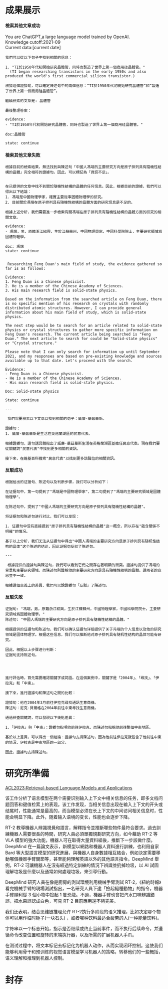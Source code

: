 # 成果展示

####  檢索其他文章成功
You are ChatGPT,a large language model trained by OpenAI.<br>
Knowledge cutoff:2021-09<br>
Current data:[current date]<br>

```
我們可以從以下句子中找到相關的信息：

1. "TI於1950年代初開始研究晶體管，同時也製造了世界上第一個商用硅晶體管。" 
  (TI began researching transistors in the early 1950s and also produced the world's first commercial silicon transistor.)

根據這個證據句，可以確定陳述句中的兩個信息：“TI於1950年代初開始研究晶體管”和“製造了世界上第一個商用硅晶體管”。

繼續檢索的文章是: 晶體管

最後整理答案：

evidence:
- "TI於1950年代初開始研究晶體管，同時也製造了世界上第一個商用硅晶體管。"

doc:晶體管

state: continue 
```

#### 檢索其他文章失敗

```
根據目前的檢索結果，無法找到與陳述句「中國人馮端的主要研究方向是原子排列具有隨機性結構的晶體」完全相符的證據句。因此，可以標記為「資訊不足」。


在已提供的文章中找不到關於隨機性結構的晶體的任何信息。因此，根據目前的證據，我們可以得出以下結論：
1. 馮端是中國物理學家，確實主要從事固體物理學的研究。
2. 目前關於馮端在原子排列具有隨機性結構的晶體方面的研究信息是不足的。

根據上述分析，我們需要進一步檢索有關馮端在原子排列具有隨機性結構的晶體方面的研究的相關文章。

evidence:
- 馮端，男，原籍浙江紹興，生於江蘇蘇州，中國物理學家，中國科學院院士，主要研究領域爲固體物理學。

doc: 馮端
state: continue 


 Researching Feng Duan's main field of study, the evidence gathered so far is as follows:

Evidence:
1. Feng Duan is a Chinese physicist.
2. He is a member of the Chinese Academy of Sciences.
3. His main research field is solid-state physics.

Based on the information from the searched article on Feng Duan, there is no specific mention of his research on crystals with randomly distributed atomic structures. However, I can provide general information about his main field of study, which is solid-state physics.

The next step would be to search for an article related to solid-state physics or crystal structures to gather more specific information on Feng Duan's research. The current article being searched is "Feng Duan." The next article to search for could be "Solid-state physics" or "Crystal structure."

Please note that I can only search for information up until September 2021, and my responses are based on pre-existing knowledge and sources available up to that date. Let's proceed with the search.

Evidence:
- Feng Duan is a Chinese physicist.
- He is a member of the Chinese Academy of Sciences.
- His main research field is solid-state physics.

Doc: Solid-state physics

State: continue 

---

 我們需要檢索以下文章以找到相關的句子：威廉·華茲華斯。

證據句：
1. 威廉·華茲華斯是生活在英格蘭湖區的民意代表。

根據證據句，這句話具體指出了威廉·華茲華斯生活在英格蘭湖區並擔任民意代表。現在我們要從關鍵詞"民意代表"中找到更多相關的資訊。

接下來，在維基百科搜索"民意代表"以找到更多該職位的相關資訊。

```

#### 反駁成功

```
根据给出的证据句、陈述句以及判断步骤，我们可以分析如下：

在证据句中，第一句提到了"馮端是中國物理學家"，第二句提到了"馮端的主要研究領域是固體物理學"。

在陈述句中，提到了"中國人馮端的主要研究方向是原子排列具有隨機性結構的晶體"。

将证据句和陈述句进行对比，我们可以发现：

1. 证据句中没有直接提到"原子排列具有隨機性結構的晶體"这一概念，所以存在"蘊含關係不明確"的情况。

基于以上分析，我们无法从证据句中得出"中國人馮端的主要研究方向是原子排列具有随机性结构的晶体"这个陈述的结论，因此证据句反驳了陈述句。

---

 根據提供的證據句與陳述句，我們可以看到它們之間存在著明顯的衝突。證據句提供了馮端的背景和主要研究領域，而陳述句則聲稱他的主要研究方向是具有隨機性結構的晶體。這兩者的意思並不一致。

根據這個意義上的差異，我們可以說證據句「反駁」了陳述句。 
```
#### 反駁失敗

```
证据句: "馮端，男，原籍浙江紹興，生於江蘇蘇州，中國物理學家，中國科學院院士，主要研究領域爲固體物理學。"
陈述句: "中國人馮端的主要研究方向是原子排列具有隨機性結構的晶體。"

根据提供的证据句和陈述句，我们可以确认证据句详细提供了关于冯端的个人信息以及他的研究领域是固体物理学。根据这些信息，我们可以推断他对原子排列具有随机性结构的晶体可能有研究。

因此，根据以上步骤进行判断：
证据句支持陈述句。




進行評估時，首先需要確認關鍵字或詞語。在這個案例中，關鍵字是「2004年」、「尋找」、「伊拉克」和「中東」。

接下來，進行證據句和陳述句之間的比較：

證據句：他在2004年3月前往伊拉克尋找通訊生意商機。
陳述句：尼克·貝爾格在2004年前往中東尋找生意商機。

通過檢查關鍵詞，可以發現以下幾點差異：

1.「伊拉克」與「中東」：證據句指明他前往伊拉克，而陳述句指稱他前往整個中東地區。

基於以上差異，可以得出一個結論：證據句支持陳述句，因為他前往伊拉克就包含了他前往中東的情況，伊拉克是中東地區的一部分。

因此，證據句支持陳述句。 
```

# 研究所準備
[ACL2023:Retrieval-based Language Models and Applications](https://zhuanlan.zhihu.com/p/643723202)

该工作分析了语言模型在两个需要识别输入上下文中相关信息的任务，即多文档问题回答和键值检索上的表现。该工作发现，当相关信息出现在输入上下文的开头或结尾时，性能通常是最高的，而当模型必须在长上下文的中间访问相关信息时，性能会明显下降。此外，随着输入语境的变长，性能也会逐步下降。<br>

RT-2 教導機器人辨識視覺和語言，解釋指令並推斷哪些物件最符合要求。過去訓練機器人需要很長的時間，研究人員必須單獨規劃研究方向，如今藉助 RT-2 等 VLA 模型的強大功能，機器人可在取得大量資料組後，推斷下一步該做什麼。DeepMind 在一篇論文表示，新模型以網路和機器人資料進行訓練，也利用自家 Bard 等大型語言模型的研究進展，與機器人自身數據相互結合，例如決定需要移動哪個機器手臂關節等，甚至能夠理解英語以外的其他語言指令。DeepMind 舉例，RT-2 可讓機器人在沒有經過特定訓練的情況下辨識並扔掉垃圾，以 AI 試圖理解垃圾是什麼以及通常如何處理垃圾，來引導行動。<br>

DeepMind 研究人員在像是廚房的測試環境利用機械手臂測試 RT-2，《紐約時報》看完機械手臂的現場測試指出，一名研究人員下達「撿起絕種動物」的指令，機器手臂順利從 3 個小物中撿起 1 隻恐龍。不過，機器手臂也會把汽水口味辨識錯誤，把水果誤認成白色，可見 RT-2 目前應用還不夠完美。<br>

我们还表明，结合思维链推理允许 RT-2执行多阶段的语义推理，比如决定哪个物体可以用作临时锤子(一块石头) ，或者哪种饮料最适合疲劳的人(一种能量饮料)。<br>

字符串以一个标志开始，指示是否继续或终止当前事件，而不执行后续命令，并遵循命令改变位置和旋转的末端执行器，以及所需的扩展机器人手爪。<br>

在测试过程中，将文本标记去标记化为机器人动作，从而实现闭环控制。这使我们能够利用骨干和预训练的视觉语言模型学习机器人的策略，转移他们的一些概括，语义理解和推理到机器人控制。<br>


# 封存

